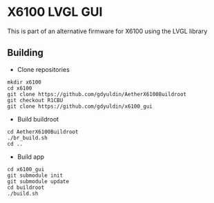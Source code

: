 # X6100 LVGL GUI

This is part of an alternative firmware for X6100 using the LVGL library

## Building


* Clone repositories

```
mkdir x6100
cd x6100
git clone https://github.com/gdyuldin/AetherX6100Buildroot
git checkout R1CBU
git clone https://github.com/gdyuldin/x6100_gui
```

* Build buildroot

```
cd AetherX6100Buildroot
./br_build.sh
cd ..
```

* Build app

```
cd x6100_gui
git submodule init
git submodule update
cd buildroot
./build.sh
```
